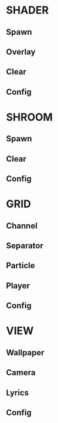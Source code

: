 # SHADER

## Spawn

## Overlay

## Clear

## Config


# SHROOM

## Spawn

## Clear

## Config


# GRID

## Channel

## Separator

## Particle

## Player

## Config


# VIEW

## Wallpaper

## Camera

## Lyrics

## Config